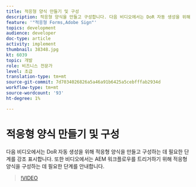 ```yaml
---
title: 적응형 양식 만들기 및 구성
description: 적응형 양식을 만들고 구성합니다. 다음 비디오에서는 DoR 자동 생성을 위해 적응형 양식을 만들고 구성하는 데 필요한 단계를 강조 표시합니다. 또한 비디오에서는 AEM 워크플로우를 트리거하기 위해 적응형 양식을 구성하는 데 필요한 단계를 안내합니다.
feature: '"적응형 Forms,Adobe Sign"'
topics: development
audience: developer
doc-type: article
activity: implement
thumbnail: 38348.jpg
kt: 6039
topic: 개발
role: 비즈니스 전문가
level: 초급
translation-type: tm+mt
source-git-commit: 7d7034026826a5a46a91b6425a5cebfffab2934d
workflow-type: tm+mt
source-wordcount: '93'
ht-degree: 1%

---
```


# 적응형 양식 만들기 및 구성

다음 비디오에서는 DoR 자동 생성을 위해 적응형 양식을 만들고 구성하는 데 필요한 단계를 강조 표시합니다. 또한 비디오에서는 AEM 워크플로우를 트리거하기 위해 적응형 양식을 구성하는 데 필요한 단계를 안내합니다.

>[!VIDEO](https://video.tv.adobe.com/v/38348/?quality=9&learn=on)

